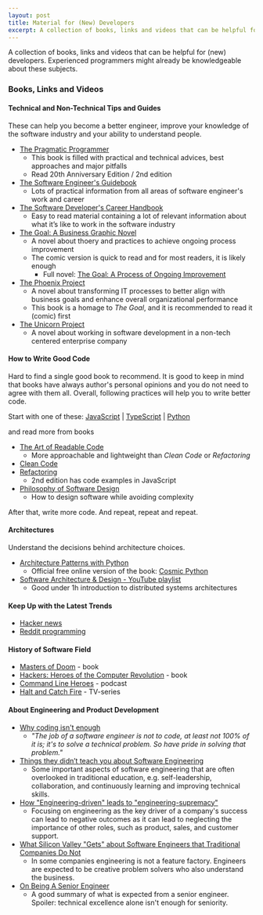 ```yaml
---
layout: post
title: Material for (New) Developers
excerpt: A collection of books, links and videos that can be helpful for (new) developers. Experienced programmers might already be knowledgeable about these subjects.
---
```


A collection of books, links and videos that can be helpful for (new) developers. Experienced programmers might already be knowledgeable about these subjects.

### Books, Links and Videos

#### Technical and Non-Technical Tips and Guides

These can help you become a better engineer, improve your knowledge of the software industry and your ability to understand people.

* [The Pragmatic Programmer](https://www.goodreads.com/book/show/4099.The_Pragmatic_Programmer)
  * This book is filled with practical and technical advices, best approaches and major pitfalls
  * Read 20th Anniversary Edition / 2nd edition
* [The Software Engineer's Guidebook](https://www.goodreads.com/book/show/201545491-the-software-engineer-s-guidebook)
  * Lots of practical information from all areas of software engineer's work and career
* [The Software Developer's Career Handbook](https://www.goodreads.com/book/show/64661326-the-software-developer-s-career-handbook)
  * Easy to read material containing a lot of relevant information about what it’s like to work in the software industry
* [The Goal: A Business Graphic Novel](https://www.goodreads.com/book/show/35528537-the-goal)
  * A novel about thoery and practices to achieve ongoing process improvement
  * The comic version is quick to read and for most readers, it is likely enough
    * Full novel: [The Goal: A Process of Ongoing Improvement](https://www.goodreads.com/book/show/113934.The_Goal)
* [The Phoenix Project](https://www.goodreads.com/book/show/17255186-the-phoenix-project)
  * A novel about transforming IT processes to better align with business goals and enhance overall organizational performance
  * This book is a homage to _The Goal_, and it is recommended to read it (comic) first
* [The Unicorn Project](https://www.goodreads.com/book/show/44333183-the-unicorn-project)
  * A novel about working in software development in a non-tech centered enterprise company

#### How to Write Good Code

Hard to find a single good book to recommend. It is good to keep in mind that books have always author's personal opinions and you do not need to agree with them all. Overall, following practices will help you to write better code.

Start with one of these:
[JavaScript](https://github.com/ryanmcdermott/clean-code-javascript) | [TypeScript](https://github.com/labs42io/clean-code-typescript) | [Python](https://github.com/zedr/clean-code-python)

and read more from books

* [The Art of Readable Code](https://www.goodreads.com/book/show/8677004-the-art-of-readable-code)
  * More approachable and lightweight than _Clean Code_ or _Refactoring_
* [Clean Code](https://www.goodreads.com/book/show/3735293-clean-code)
* [Refactoring](https://www.goodreads.com/book/show/44936.Refactoring)
  * 2nd edition has code examples in JavaScript
* [Philosophy of Software Design](https://www.goodreads.com/book/show/39996759-philosophy-of-software-design)
  * How to design software while avoiding complexity

After that, write more code. And repeat, repeat and repeat.

#### Architectures

Understand the decisions behind architecture choices.

* [Architecture Patterns with Python](https://www.goodreads.com/book/show/50083115-architecture-patterns-with-python)
  * Official free online version of the book: [Cosmic Python](https://www.cosmicpython.com/book/preface.html)
* [Software Architecture & Design - YouTube playlist](https://www.youtube.com/playlist?list=PL4JxLacgYgqTgS8qQPC17fM-NWMTr5GW6)
  * Good under 1h introduction to distributed systems architectures

#### Keep Up with the Latest Trends

* [Hacker news](https://news.ycombinator.com/)
* [Reddit programming](http://old.reddit.com/r/programming)

#### History of Software Field

* [Masters of Doom](https://www.goodreads.com/book/show/222146.Masters_of_Doom) - book
* [Hackers: Heroes of the Computer Revolution](https://www.goodreads.com/book/show/56829.Hackers) - book
* [Command Line Heroes](https://www.redhat.com/en/command-line-heroes) - podcast
* [Halt and Catch Fire](https://www.imdb.com/title/tt2543312/) - TV-series

#### About Engineering and Product Development

* [Why coding isn't enough](https://www.youtube.com/watch?v=yzhnRt6ZDKM)
  * _"The job of a software engineer is not to code, at least not 100% of it is; it's to solve a technical problem. So have pride in solving that problem."_
* [Things they didn’t teach you about Software Engineering](https://vadimkravcenko.com/shorts/things-they-didnt-teach-you/)
  * Some important aspects of software engineering that are often overlooked in traditional education, e.g. self-leadership, collaboration, and continuously learning and improving technical skills.
* [How "Engineering-driven" leads to "engineering-supremacy"](https://charity.wtf/2022/01/20/how-engineering-driven-leads-to-engineering-supremacy/)
    * Focusing on engineering as the key driver of a company's success can lead to negative outcomes as it can lead to neglecting the importance of other roles, such as product, sales, and customer support.
* [What Silicon Valley "Gets" about Software Engineers that Traditional Companies Do Not](https://blog.pragmaticengineer.com/what-silicon-valley-gets-right-on-software-engineers/)
  * In some companies engineering is not a feature factory. Engineers are expected to be creative problem solvers who also understand the business.
* [On Being A Senior Engineer](https://www.kitchensoap.com/2012/10/25/on-being-a-senior-engineer/)
  * A good summary of what is expected from a senior engineer. Spoiler: technical excellence alone isn't enough for seniority.
